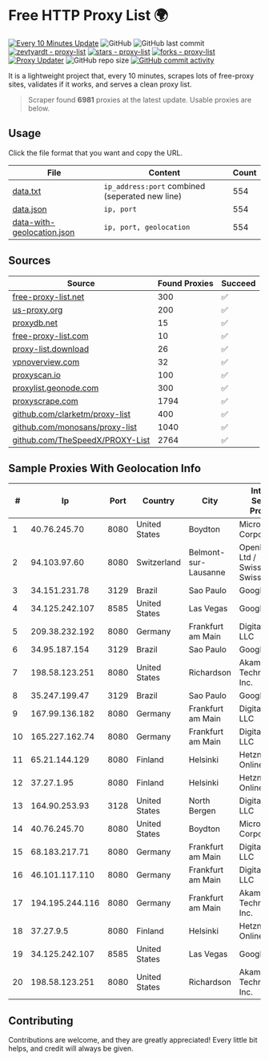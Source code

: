 
# Free HTTP Proxy List 🌍

[![Every 10 Minutes Update](https://github.com/mertguvencli/http-proxy-list/actions/workflows/main.yml/badge.svg?branch=main)](https://github.com/mertguvencli/http-proxy-list/actions/workflows/main.yml)
![GitHub](https://img.shields.io/github/license/mertguvencli/http-proxy-list)
![GitHub last commit](https://img.shields.io/github/last-commit/mertguvencli/http-proxy-list)
[![zevtyardt - proxy-list](https://img.shields.io/static/v1?label=zevtyardt&message=proxy-list&color=blue&logo=github)](https://github.com/zevtyardt/proxy-list "Go to GitHub repo")
[![stars - proxy-list](https://img.shields.io/github/stars/zevtyardt/proxy-list?style=social)](https://github.com/zevtyardt/proxy-list)
[![forks - proxy-list](https://img.shields.io/github/forks/zevtyardt/proxy-list?style=social)](https://github.com/zevtyardt/proxy-list)
[![Proxy Updater](https://github.com/zevtyardt/proxy-list/workflows/Proxy%20Updater/badge.svg)](https://github.com/zevtyardt/proxy-list/actions?query=workflow:"Proxy+Updater")
![GitHub repo size](https://img.shields.io/github/repo-size/zevtyardt/proxy-list)
[![GitHub commit activity](https://img.shields.io/github/commit-activity/m/zevtyardt/proxy-list?logo=commits)](https://github.com/zevtyardt/proxy-list/commits/main)

It is a lightweight project that, every 10 minutes, scrapes lots of free-proxy sites, validates if it works, and serves a clean proxy list.

> Scraper found **6981** proxies at the latest update. Usable proxies are below.

## Usage

Click the file format that you want and copy the URL.

|File|Content|Count|
|----|-------|-----|
|[data.txt](https://raw.githubusercontent.com/mertguvencli/http-proxy-list/main/proxy-list/data.txt)|`ip_address:port` combined (seperated new line)|554|
|[data.json](https://raw.githubusercontent.com/mertguvencli/http-proxy-list/main/proxy-list/data.json)|`ip, port`|554|
|[data-with-geolocation.json](https://raw.githubusercontent.com/mertguvencli/http-proxy-list/main/proxy-list/data-with-geolocation.json)|`ip, port, geolocation`|554|

## Sources

|Source|Found Proxies|Succeed|
|------|-------------|-------|
|[free-proxy-list.net](https://free-proxy-list.net)|300|✅|
|[us-proxy.org](https://www.us-proxy.org)|200|✅|
|[proxydb.net](http://proxydb.net)|15|✅|
|[free-proxy-list.com](https://free-proxy-list.com/?page=&port=&type%5B%5D=http&type%5B%5D=https&up_time=0&search=Search)|10|✅|
|[proxy-list.download](https://www.proxy-list.download/HTTP)|26|✅|
|[vpnoverview.com](https://vpnoverview.com/privacy/anonymous-browsing/free-proxy-servers)|32|✅|
|[proxyscan.io](https://www.proxyscan.io)|100|✅|
|[proxylist.geonode.com](https://proxylist.geonode.com/api/proxy-list?limit=300&page=1&sort_by=lastChecked&sort_type=desc&protocols=http,https)|300|✅|
|[proxyscrape.com](https://api.proxyscrape.com/v2/?request=displayproxies&protocol=http&timeout=10000&country=all&ssl=all&anonymity=all)|1794|✅|
|[github.com/clarketm/proxy-list](https://raw.githubusercontent.com/clarketm/proxy-list/master/proxy-list-raw.txt)|400|✅|
|[github.com/monosans/proxy-list](https://raw.githubusercontent.com/monosans/proxy-list/main/proxies/http.txt)|1040|✅|
|[github.com/TheSpeedX/PROXY-List](https://raw.githubusercontent.com/TheSpeedX/PROXY-List/master/http.txt)|2764|✅|


## Sample Proxies With Geolocation Info

|#|Ip|Port|Country|City|Internet Service Provider|
|-|--|----|-------|----|-------------------------|
|1|40.76.245.70|8080|United States|Boydton|Microsoft Corporation|
|2|94.103.97.60|8080|Switzerland|Belmont-sur-Lausanne|OpenBusiness Ltd / SwissCenter / SwissLink|
|3|34.151.231.78|3129|Brazil|Sao Paulo|Google LLC|
|4|34.125.242.107|8585|United States|Las Vegas|Google LLC|
|5|209.38.232.192|8080|Germany|Frankfurt am Main|DigitalOcean, LLC|
|6|34.95.187.154|3129|Brazil|Sao Paulo|Google LLC|
|7|198.58.123.251|8080|United States|Richardson|Akamai Technologies, Inc.|
|8|35.247.199.47|3129|Brazil|Sao Paulo|Google LLC|
|9|167.99.136.182|8080|Germany|Frankfurt am Main|DigitalOcean, LLC|
|10|165.227.162.74|8080|Germany|Frankfurt am Main|DigitalOcean, LLC|
|11|65.21.144.129|8080|Finland|Helsinki|Hetzner Online GmbH|
|12|37.27.1.95|8080|Finland|Helsinki|Hetzner Online GmbH|
|13|164.90.253.93|3128|United States|North Bergen|DigitalOcean, LLC|
|14|40.76.245.70|8080|United States|Boydton|Microsoft Corporation|
|15|68.183.217.71|8080|Germany|Frankfurt am Main|DigitalOcean, LLC|
|16|46.101.117.110|8080|Germany|Frankfurt am Main|DigitalOcean, LLC|
|17|194.195.244.116|8080|Germany|Frankfurt am Main|Akamai Technologies, Inc.|
|18|37.27.9.5|8080|Finland|Helsinki|Hetzner Online GmbH|
|19|34.125.242.107|8585|United States|Las Vegas|Google LLC|
|20|198.58.123.251|8080|United States|Richardson|Akamai Technologies, Inc.|



## Contributing

Contributions are welcome, and they are greatly appreciated! Every
little bit helps, and credit will always be given.

